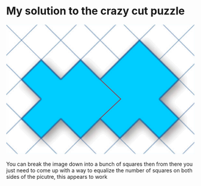 # My solution to the crazy cut puzzle

![Image Drawn on](Image-1.jpg)

You can break the image down into a bunch of squares then from there you just need to come up with a way to equalize the number of squares on both sides of the picutre, this appears to work








